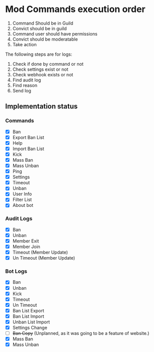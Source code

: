 # Mod Commands execution order

1. Command Should be in Guild
2. Convict should be in guild
3. Command user should have permissions
4. Convict should be moderatable
5. Take action

The following steps are for logs:

1. Check if done by command or not
2. Check settings exist or not
3. Check webhook exists or not
4. Find audit log
5. Find reason
6. Send log

## Implementation status

### Commands

- [x] Ban
- [x] Export Ban List
- [x] Help
- [x] Import Ban List
- [x] Kick
- [x] Mass Ban
- [x] Mass Unban
- [x] Ping
- [x] Settings
- [x] Timeout
- [x] Unban
- [x] User Info
- [x] Filter List
- [x] About bot

### Audit Logs

- [x] Ban
- [x] Unban
- [x] Member Exit
- [x] Member Join
- [x] Timeout (Member Update)
- [x] Un Timeout (Member Update)

### Bot Logs

- [x] Ban
- [x] Unban
- [x] Kick
- [x] Timeout
- [x] Un Timeout
- [x] Ban List Export
- [x] Ban List Import
- [x] Unban List Import
- [x] Settings Change
- [ ] ~~Ban Copy~~ (Unplanned, as it was going to be a feature of website.)
- [x] Mass Ban
- [x] Mass Unban
